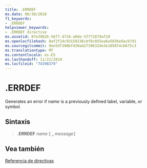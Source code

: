 ```yaml
---
title: .ERRDEF
ms.date: 08/30/2018
f1_keywords:
- .ERRDEF
helpviewer_keywords:
- .ERRDEF directive
ms.assetid: 07e39826-56f7-4734-a9de-5ff72879af10
ms.openlocfilehash: 8af2f14c93159236cbf8c055ea6a5836e9acb7d1
ms.sourcegitcommit: 9ee5df398bfd30a42739632de3e165874cb675c3
ms.translationtype: MT
ms.contentlocale: es-ES
ms.lasthandoff: 11/22/2019
ms.locfileid: "74398379"
---
```

# <a name="errdef"></a>.ERRDEF

Generates an error if *name* is a previously defined label, variable, or symbol.

## <a name="syntax"></a>Sintaxis

> **.ERRDEF** *name* ⟦ __,__ *message*⟧

## <a name="see-also"></a>Vea también

[Referencia de directivas](../../assembler/masm/directives-reference.md)
